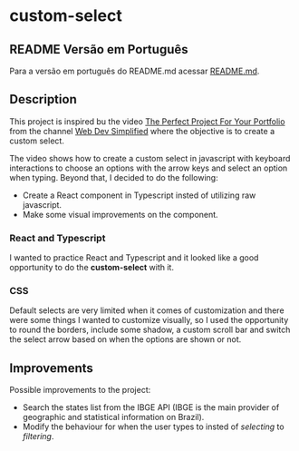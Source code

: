 # custom-select

## README Versão em Português
Para a versão em português do README.md acessar [README.md](https://github.com/dergeister/custom-select).

## Description
This project is inspired bu the video [The Perfect Project For Your Portfolio](https://www.youtube.com/watch?v=Fc-oyl31mRI) from the channel [Web Dev Simplified](https://www.youtube.com/@WebDevSimplified) where the objective is to create a custom select.

The video shows how to create a custom select in javascript with keyboard interactions to choose an options with the arrow keys and select an option when typing. Beyond that, I decided to do the following:
- Create a React component in Typescript insted of utilizing raw javascript.
- Make some visual improvements on the component.

### React and Typescript
I wanted to practice React and Typescript and it looked like a good opportunity to do the **custom-select** with it.

### CSS
Default selects are very limited when it comes of customization and there were some things I wanted to customize visually, so I used the opportunity to round the borders, include some shadow, a custom scroll bar and switch the select arrow based on when the options are shown or not.

## Improvements
Possible improvements to the project:
- Search the states list from the IBGE API (IBGE is the main provider of geographic and statistical information on Brazil).
- Modify the behaviour for when the user types to insted of _selecting_ to _filtering_.